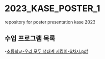 # 2023_KASE_POSTER_1
repository for poster presentation kase 2023


## 수업 프로그램 목록
-<a href="https://github.com/anespart1/2023_KASE_POSTER_1/blob/main/1-%EC%B4%88%EB%93%B1-%EC%9A%B0%EB%A6%AC%EB%AA%A8%EB%91%90%EC%83%9D%ED%83%9C%EA%B3%84%EC%A7%80%ED%82%B4%EC%9D%B4-6%EC%B0%A8%EC%8B%9C.pdf">초등학교-우리 모두 생태계 지킴이-6차시.pdf</a>
